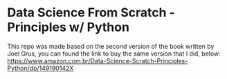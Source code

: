 # Data Science From Scratch - Principles w/ Python

This repo was made based on the second version of the book written by Joel Grus, you can found the link to buy the same version that I did, below:
https://www.amazon.com.br/Data-Science-Scratch-Principles-Python/dp/149190142X
